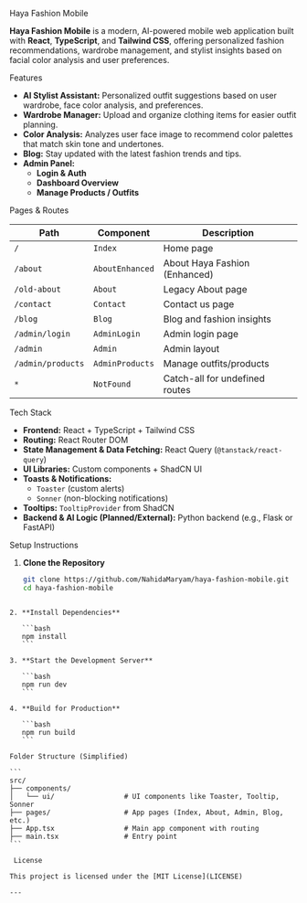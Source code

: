 Haya Fashion Mobile

**Haya Fashion Mobile** is a modern, AI-powered mobile web application built with **React**, **TypeScript**, and **Tailwind CSS**, offering personalized fashion recommendations, wardrobe management, and stylist insights based on facial color analysis and user preferences.

 Features

- **AI Stylist Assistant:** Personalized outfit suggestions based on user wardrobe, face color analysis, and preferences.
- **Wardrobe Manager:** Upload and organize clothing items for easier outfit planning.
- **Color Analysis:** Analyzes user face image to recommend color palettes that match skin tone and undertones.
- **Blog:** Stay updated with the latest fashion trends and tips.
- **Admin Panel:**
  - **Login & Auth**
  - **Dashboard Overview**
  - **Manage Products / Outfits**

Pages & Routes

| Path | Component | Description |
|------|-----------|-------------|
| `/` | `Index` | Home page |
| `/about` | `AboutEnhanced` | About Haya Fashion (Enhanced) |
| `/old-about` | `About` | Legacy About page |
| `/contact` | `Contact` | Contact us page |
| `/blog` | `Blog` | Blog and fashion insights |
| `/admin/login` | `AdminLogin` | Admin login page |
| `/admin` | `Admin` | Admin layout |
| `/admin/products` | `AdminProducts` | Manage outfits/products |
| `*` | `NotFound` | Catch-all for undefined routes |

Tech Stack

- **Frontend:** React + TypeScript + Tailwind CSS
- **Routing:** React Router DOM
- **State Management & Data Fetching:** React Query (`@tanstack/react-query`)
- **UI Libraries:** Custom components + ShadCN UI
- **Toasts & Notifications:** 
  - `Toaster` (custom alerts)
  - `Sonner` (non-blocking notifications)
- **Tooltips:** `TooltipProvider` from ShadCN
- **Backend & AI Logic (Planned/External):** Python backend (e.g., Flask or FastAPI)

 Setup Instructions

1. **Clone the Repository**
   ```bash
   git clone https://github.com/NahidaMaryam/haya-fashion-mobile.git
   cd haya-fashion-mobile
````

2. **Install Dependencies**

   ```bash
   npm install
   ```

3. **Start the Development Server**

   ```bash
   npm run dev
   ```

4. **Build for Production**

   ```bash
   npm run build
   ```

Folder Structure (Simplified)

```
src/
├── components/
│   └── ui/                 # UI components like Toaster, Tooltip, Sonner
├── pages/                  # App pages (Index, About, Admin, Blog, etc.)
├── App.tsx                 # Main app component with routing
├── main.tsx                # Entry point
```

 License

This project is licensed under the [MIT License](LICENSE)

---



